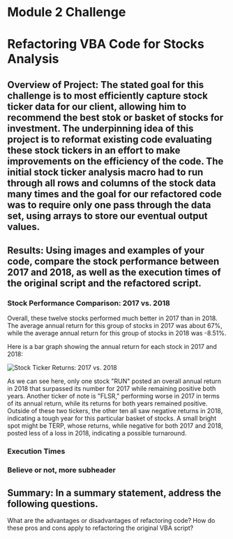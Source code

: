 # Module 2 Challenge
# Refactoring VBA Code for Stocks Analysis

## Overview of Project: The stated goal for this challenge is to most efficiently capture stock ticker data for our client, allowing him to recommend the best stok or basket of stocks for investment. The underpinning idea of this project is to reformat existing code evaluating these stock tickers in an effort to make improvements on the efficiency of the code. The initial stock ticker analysis macro had to run through all rows and columns of the stock data many times and the goal for our refactored code was to require only one pass through the data set, using arrays to store our eventual output values. 

 

## Results: Using images and examples of your code, compare the stock performance between 2017 and 2018, as well as the execution times of the original script and the refactored script.

### Stock Performance Comparison: 2017 vs. 2018

Overall, these twelve stocks performed much better in 2017 than in 2018. The average annual return for this group of stocks in 2017 was about 67%, while the average annual return for this group of stocks in 2018 was -8.51%. 

Here is a bar graph showing the annual return for each stock in 2017 and 2018: 

![Stock Ticker Returns: 2017 vs. 2018](https://github.com/Tozerh/stocks-analysis/blob/main/17%20vs%2018%20Comparison.PNG)

As we can see here, only one stock "RUN" posted an overall annual return in 2018 that surpassed its number for 2017 while remaining positive both years. Another ticker of note is "FLSR," performing worse in 2017 in terms of its annual return, while its returns for both years remained positive. Outside of these two tickers, the other ten all saw negative returns in 2018, indicating a tough year for this particular basket of stocks. A small bright spot might be TERP, whose returns, while negative for both 2017 and 2018, posted less of a loss in 2018, indicating a possible turnaround. 
 
### Execution Times





### Believe or not, more subheader 


  

## Summary: In a summary statement, address the following questions.
What are the advantages or disadvantages of refactoring code?
How do these pros and cons apply to refactoring the original VBA script?
